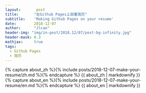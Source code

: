 ```yaml
---
layout:       post
title:       "在Github Pages上部署简历"
subtitle:    'Making Github Pages on your resume'
date:        2018-12-07
author:      "Jlcao"
header-img: "img/in-post/2018.12/07/post-bg-infinity.jpg"
header-mask: 0.3
mathjax:     true
tags:
  - Github Pages
  - 简历
---
```


<!-- Chinese Version -->
<div class="zh post-container">
    {% capture about_zh %}{% include posts/2018-12-07-make-your-resume/zh.md %}{% endcapture %}
    {{ about_zh | markdownify }}
</div>

<!-- English Version -->
<div class="en post-container">
    {% capture about_en %}{% include posts/2018-12-07-make-your-resume/en.md %}{% endcapture %}
    {{ about_en | markdownify }}
</div>
